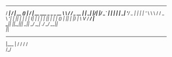   ____ __  __       _ _    ____                        __     __        
 / ___|  \/  | __ _(_) |  / ___|_ __ ___  _   _ _ __   \ \   / /__ _ __ 
| |  _| |\/| |/ _` | | | | |  _| '__/ _ \| | | | '_ \   \ \ / / _ \ '__|
| |_| | |  | | (_| | | | | |_| | | | (_) | |_| | |_) |   \ V /  __/ |   
 \____|_|  |_|\__,_|_|_|  \____|_|  \___/ \__,_| .__/     \_/ \___|_|   
                                               |_|                      
 _____ 
|___  |
   / / 
  / /  
 /_/   
       
